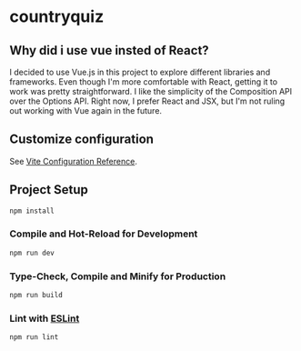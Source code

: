 # countryquiz

## Why did i use vue insted of React?

<p>
 I decided to use Vue.js in this project to explore different libraries and frameworks. Even though I'm more comfortable with React, getting it to work was pretty straightforward. I like the simplicity of the Composition API over the Options API. Right now, I prefer React and JSX, but I'm not ruling out working with Vue again in the future.

</p>

## Customize configuration

See [Vite Configuration Reference](https://vitejs.dev/config/).

## Project Setup

```sh
npm install
```

### Compile and Hot-Reload for Development

```sh
npm run dev
```

### Type-Check, Compile and Minify for Production

```sh
npm run build
```

### Lint with [ESLint](https://eslint.org/)

```sh
npm run lint
```
